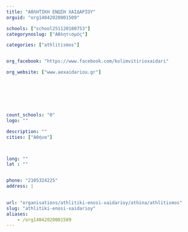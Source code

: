 ```yaml
---
title: "ΑΘΛΗΤΙΚΗ ΕΝΩΣΗ ΧΑΙΔΑΡΙΟΥ"
orguid: "org14042020001509"

schools: ["school251120180753"]
categorynoslug: ["Αθλητισμός"]

categories: ["athlitismos"]


org_facebook: "https://www.facebook.com/kolimvitirioxaidari"

org_website: ["www.aexaidariou.gr"]







count_schools: "0"
logo: ""

description: ""
cities: ["Αθήνα"]



long: ""
lat : ""


phone: "2105324225"
address: |
    

url: "organisations/athlitiki-enosi-xaidarioy/athina/athlitismos"
slug: "athlitiki-enosi-xaidarioy"
aliases:
    - /org14042020001509
---
```




